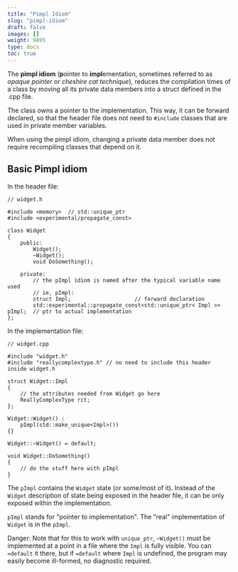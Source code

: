 ```yaml
---
title: "Pimpl Idiom"
slug: "pimpl-idiom"
draft: false
images: []
weight: 9895
type: docs
toc: true
---
```


The **pimpl idiom** (**p**ointer to **impl**ementation, sometimes referred to as  *opaque pointer* or *cheshire cat technique*), reduces the compilation times of a class by moving all its private data members into a struct defined in the .cpp file.

The class owns a pointer to the implementation. This way, it can be forward declared, so that the header file does not need to `#include` classes that are used in private member variables.

When using the pimpl idiom, changing a private data member does not require recompiling classes that depend on it.

## Basic Pimpl idiom
<!-- if version [gte C++11] -->
In the header file:

    // widget.h

    #include <memory>  // std::unique_ptr
    #include <experimental/propagate_const>
    
    class Widget
    {
        public:
            Widget();
            ~Widget();
            void DoSomething();

        private:
            // the pImpl idiom is named after the typical variable name used
            // ie, pImpl:
            struct Impl;                    // forward declaration
            std::experimental::propagate_const<std::unique_ptr< Impl >> pImpl;  // ptr to actual implementation
    };

In the implementation file:

    // widget.cpp

    #include "widget.h"
    #include "reallycomplextype.h" // no need to include this header inside widget.h

    struct Widget::Impl
    {
        // the attributes needed from Widget go here
        ReallyComplexType rct;
    };

    Widget::Widget() :
        pImpl(std::make_unique<Impl>())
    {}

    Widget::~Widget() = default;

    void Widget::DoSomething()
    {
        // do the stuff here with pImpl
    }
<!-- end version if -->
The `pImpl` contains the `Widget` state (or some/most of it).  Instead of the `Widget` description of state being exposed in the header file, it can be only exposed within the implementation.

`pImpl` stands for "pointer to implementation".  The "real" implementation of `Widget` is in the `pImpl`.

Danger: Note that for this to work with `unique_ptr`, `~Widget()` must be implemented at a point in a file where the `Impl` is fully visible.  You can `=default` it there, but if `=default` where `Impl` is undefined, the program may easily become ill-formed, no diagnostic required.


